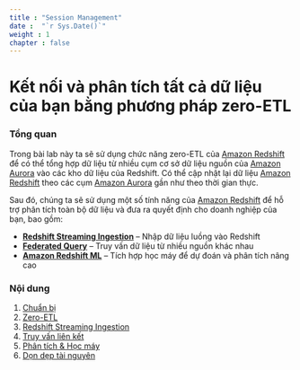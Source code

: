 ```yaml
---
title : "Session Management"
date :  "`r Sys.Date()`" 
weight : 1 
chapter : false
---
```

# Kết nối và phân tích tất cả dữ liệu của bạn bằng phương pháp zero-ETL

### Tổng quan

 Trong bài lab này ta sẽ sử dụng chức năng zero-ETL của [Amazon Redshift](https://aws.amazon.com/redshift/) để có thể tổng hợp dữ liệu từ nhiều cụm cơ sở dữ liệu nguồn của [Amazon Aurora](https://aws.amazon.com/rds/aurora/) vào các kho dữ liệu của Redshift. Có thể cập nhật lại dữ liệu [Amazon Redshift](https://aws.amazon.com/redshift/) theo các cụm [Amazon Aurora](https://aws.amazon.com/rds/aurora/) gần như theo thời gian thực.

Sau đó, chúng ta sẽ sử dụng một số tính năng của [Amazon Redshift](https://aws.amazon.com/redshift/) để hỗ trợ phân tích toàn bộ dữ liệu và đưa ra quyết định cho doanh nghiệp của bạn, bao gồm:

- [**Redshift Streaming Ingestion**](3-RedshiftStreamingIngestion/) – Nhập dữ liệu luồng vào Redshift  
- [**Federated Query**](4-FederatedQueries) – Truy vấn dữ liệu từ nhiều nguồn khác nhau  
- [**Amazon Redshift ML**](5-Analytics&ML) – Tích hợp học máy để dự đoán và phân tích nâng cao  

### Nội dung
 1. [Chuẩn bị](1-Preparation/)
 2. [Zero-ETL](2-Zero-ETL/)
 3. [Redshift Streaming Ingestion](3-RedshiftStreamingIngestion/)
 4. [Truy vấn liên kết](4-FederatedQueries)
 5. [Phân tích & Học máy](5-Analytics&ML)
 6. [Dọn dẹp tài nguyên](6-cleanup/)
